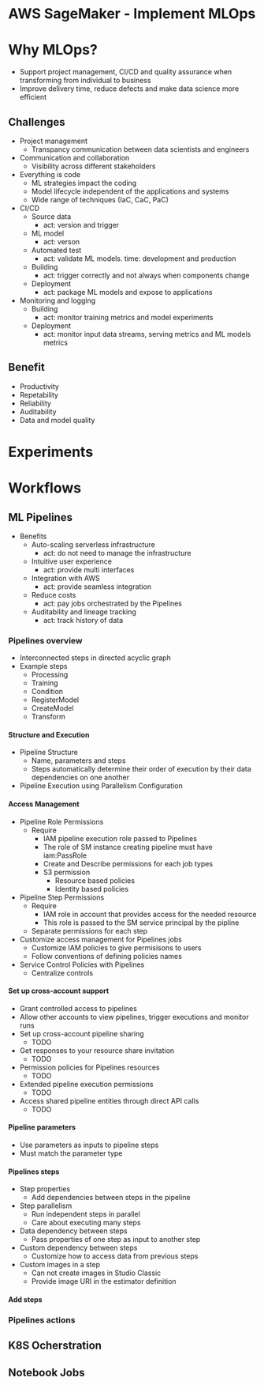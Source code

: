 # AWS SageMaker - Implement MLOps

# Why MLOps?
- Support project management, CI/CD and quality assurance when transforming from individual to business
- Improve delivery time, reduce defects and make data science more efficient
## Challenges
- Project management
    - Transpancy communication between data scientists and engineers
- Communication and collaboration
    - Visibility across different stakeholders
- Everything is code
    - ML strategies impact the coding
    - Model lifecycle independent of the applications and systems
    - Wide range of techniques (IaC, CaC, PaC)
- CI/CD
    - Source data
        - act: version and trigger
    - ML model
        - act: verson
    - Automated test
        - act: validate ML models. time: development and production
    - Building
        - act: trigger correctly and not always when components change
    - Deployment
        - act: package ML models and expose to applications
- Monitoring and logging
    - Building 
        - act: monitor training metrics and model experiments
    - Deployment
        - act: monitor input data streams, serving metrics and ML models metrics
## Benefit
- Productivity
- Repetability
- Reliability
- Auditability
- Data and model quality

# Experiments

# Workflows

## ML Pipelines
- Benefits
    - Auto-scaling serverless infrastructure
        - act: do not need to manage the infrastructure
    - Intuitive user experience
        - act: provide multi interfaces
    - Integration with AWS
        - act: provide seamless integration
    - Reduce costs
        - act: pay jobs orchestrated by the Pipelines
    - Auditability and lineage tracking
        - act: track history of data
### Pipelines overview
- Interconnected steps in directed acyclic graph
- Example steps
    - Processing
    - Training
    - Condition
    - RegisterModel
    - CreateModel
    - Transform
#### Structure and Execution
- Pipeline Structure
    - Name, parameters and steps
    - Steps automatically determine their order of execution by their data dependencies on one another
- Pipeline Execution using Parallelism Configuration
#### Access Management
- Pipeline Role Permissions
    - Require
        - IAM pipeline execution role passed to Pipelines 
        - The role of SM instance creating pipeline must have iam:PassRole
        - Create and Describe permissions for each job types
        - S3 permission
            - Resource based policies
            - Identity based policies
- Pipeline Step Permissions
    - Require
        - IAM role in account that provides access for the needed resource
        - This role is passed to the SM service principal by the pipline
    - Separate permissions for each step
- Customize access management for Pipelines jobs
    - Customize IAM policies to give permisisons to users
    - Follow conventions of defining policies names
- Service Control Policies with Pipelines
    - Centralize controls 
#### Set up cross-account support
- Grant controlled access to pipelines
- Allow other accounts to view  pipelines, trigger executions and monitor runs
- Set up cross-account pipeline sharing
    - TODO
- Get responses to your resource share invitation
    - TODO
- Permission policies for Pipelines resources
    - TODO
- Extended pipeline execution permissions
    - TODO
- Access shared pipeline entities through direct API calls
    - TODO
#### Pipeline parameters
- Use parameters as inputs to pipeline steps
- Must match the parameter type
#### Pipelines steps
- Step properties
    - Add dependencies between steps in the pipeline
- Step parallelism
    - Run independent steps in parallel
    - Care about executing many steps
- Data dependency between steps
    - Pass properties of one step as input to another step
- Custom dependency between steps
    - Customize how to access data from previous steps
- Custom images in a step
    - Can not create images in Studio Classic
    - Provide image URI in the estimator definition
#### Add steps

### Pipelines actions

## K8S Ocherstration

## Notebook Jobs